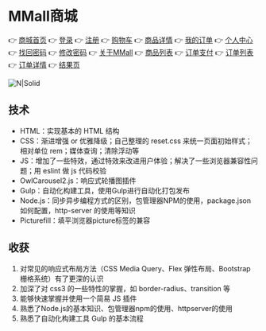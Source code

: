 # MMall商城

👉 [商城首页](https://chasen8.github.io/MMall/dist/view/index.html)
👉 [登录](https://chasen8.github.io/MMall/dist/view/user-login.html)
👉 [注册](https://chasen8.github.io/MMall/dist/view/user-register.html)
👉 [购物车](https://chasen8.github.io/MMall/dist/view/cart.html)
👉 [商品详情](https://chasen8.github.io/MMall/dist/view/detail.html)
👉 [我的订单](https://chasen8.github.io/MMall/dist/view/order-list.html)
👉 [个人中心](https://chasen8.github.io/MMall/dist/view/user-center.html)
👉 [找回密码](https://chasen8.github.io/MMall/dist/view/user-pass-reset.html)
👉 [修改密码](https://chasen8.github.io/MMall/dist/view/user-pass-update.html)
👉 [关于MMall](https://chasen8.github.io/MMall/dist/view/about.html)
👉 [商品列表](https://chasen8.github.io/MMall/dist/view/list.html?keyword=%E6%89%8B%E6%9C%BA)
👉 [订单支付](https://chasen8.github.io/MMall/dist/view/payment.html)
👉 [订单列表](https://chasen8.github.io/MMall/dist/view/order-list.html)
👉 [订单详情](https://chasen8.github.io/MMall/dist/view/order-detail.html)
👉 [结果页](https://chasen8.github.io/MMall/dist/view/result.html)

![N|Solid]()

## 技术

- HTML：实现基本的 HTML 结构
- CSS：渐进增强 or 优雅降级；自己整理的 reset.css 来统一页面初始样式；相对单位 rem；媒体查询；清除浮动等
- JS：增加了一些特效，通过特效来改进用户体验；解决了一些浏览器兼容性问题；用 eslint 做 js 代码校验
- OwlCarousel2.js：响应式轮播图插件
- Gulp：自动化构建工具，使用Gulp进行自动化打包发布
- Node.js：同步异步编程方式的区别，包管理器NPM的使用，package.json 如何配置，http-server 的使用等知识
- Picturefill：填平浏览器picture标签的兼容




## 收获

1. 对常见的响应式布局方法（CSS Media Query、Flex 弹性布局、Bootstrap 栅格系统）有了更深的认识
2. 加深了对 css3 的一些特性的掌握，如 border-radius、transition 等
3. 能够快速掌握并使用一个简易 JS 插件
4. 熟悉了Node.js的基本知识、包管理器npm的使用、httpserver的使用
5. 熟悉了自动化构建工具 Gulp 的基本流程
